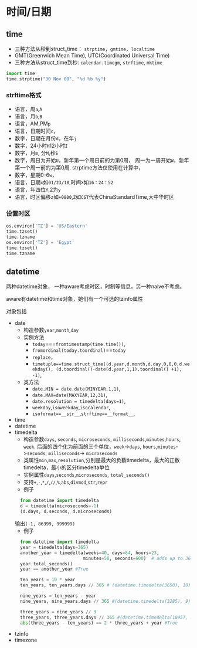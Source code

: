 # 时间/日期

## time

+ 三种方法从秒到struct_time： `strptime`，`gmtime`，`localtime`
+ GMT(Greenwich Mean Time), UTC(Coordinated Universal Time)
+ 三种方法从struct_time到秒: `calendar.timegm`, `strftime`, `mktime`

```python
import time
time.strptime("30 Nov 00", "%d %b %y")
```

### strftime格式

+ 语言，周`a`,`A`
+ 语言，月`b`,`B`
+ 语言，AM,PM`p`
+ 语言，日期时间`c`，
+ 数字，日期在月份`d`，在年`j`
+ 数字，24小时`H`12小时`I`
+ 数字，月`m`, 分`M`,秒`S`
+ 数字，周日为开始`U`，新年第一个周日前的为第0周， 周一为一周开始`W`，新年第一个周一前的为第0周. strptime方法仅使用在计算中，
+ 数字，星期0-6`w`，
+ 语言，日期`x`如`01/23/18`,时间`X`如`16：24：52`
+ 语言，年四位`Y`,2为`y`
+ 语言，时区偏移`z`如`+0800`,`Z`如`CST`代表ChinaStandardTime,大中华时区

### 设置时区

```python
os.environ['TZ'] = 'US/Eastern'
time.tzset()
time.tzname
os.environ['TZ'] = 'Egypt'
time.tzset()
time.tzname
```

## datetime

两种datetime对象， 一种aware考虑时区，时制等信息，另一种naive不考虑。

aware有datetime和time对象，她们有一个可选的tzinfo属性

对象包括

+ date
  + 构造参数`year`,`month`,`day`
  + 实例方法
    + `today`===`fromtimestamp(time.time())`,
    + `fromordinal(today.toordinal)`==`today`
    + `replace`，
    + `timetuple==time.struct_time((d.year,d.month,d.day,0,0,0,d.weekday(), (d.toordinal()-date(d.year,1,1).toordinal() +1), -1)`,
  + 类方法
    + `date.MIN = date.date(MINYEAR,1,1)`,
    + `date.MAX=date(MAXYEAR,12,31)`,
    + `date.resolution = timedelta(days=1)`,
    + `weekday`,`isoweekday`,`isocalendar`,
    + `isoformat==__str__`,`strftime==__format__`,
+ time
+ datetime
+ timedelta
  + 构造参数`days`, `seconds`, `microseconds`, `milliseconds`,`minutes`,`hours`, `week`. 后面的四个化为前面的三个单位，`week`->`days`, `hours`,`minutes`->`seconds`, `milliseconds`-> `microseconds`
  + 类属性`min`,`max`,`resolution`,分别是最大的负数timedelta，最大的正数timedelta，最小的区分timedelta单位
  + 实例属性`days`,`seconds`,`microseconds`, `total_seconds()`
  + 支持`+`,`-`,`*`,`/`,`//`,`%`,`abs`,`divmod`,`str`,`repr`
  + 例子
  ```python
    from datetime import timedelta
    d = timedelta(microseconds=-1)
    (d.days, d.seconds, d.microseconds)
  ```
  输出`(-1, 86399, 999999)`
  + 例子
  ```python
    from datetime import timedelta
    year = timedelta(days=365)
    another_year = timedelta(weeks=40, days=84, hours=23,
                            minutes=50, seconds=600)  # adds up to 365 days
    year.total_seconds()
    year == another_year #True

    ten_years = 10 * year
    ten_years, ten_years.days // 365 # (datetime.timedelta(3650), 10)

    nine_years = ten_years - year
    nine_years, nine_years.days // 365 #(datetime.timedelta(3285), 9)

    three_years = nine_years // 3
    three_years, three_years.days // 365 #(datetime.timedelta(1095), 3)
    abs(three_years - ten_years) == 2 * three_years + year #True
  ```
+ tzinfo
+ timezone
